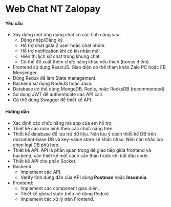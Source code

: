 # Web Chat NT Zalopay


#### Yêu cầu

- Xây dựng một ứng dụng chat có các tính năng sau:
    - Đăng nhập/Đăng ký.
    - Hỗ trợ chat giữa 2 user hoặc chat nhóm.
    - Hỗ trợ notification khi có tin nhắn mới.
    - Hiển thị lịch sử chat trong khung chat.
    - Có thể đề xuất thêm chức năng khác nếu thích (bonus điểm).
- Frontend sử dụng ReactJS. Giao diện có thể tham khảo Zalo PC hoặc FB Messenger.
- Dùng Redux để làm State management.
- Backend sử dụng NodeJS hoặc Java.
- Database có thể dùng MongoDB, Redis, hoặc RocksDB (recommended).
- Sử dụng JWT để authenticate các API call.
- Có thể dùng Swagger để thiết kế API.

#### Hướng dẫn

- Xác định các chức năng mà app của em hỗ trợ.
- Thiết kế các màn hình theo các chức năng trên.
- Thiết kế database để lưu trữ dữ liệu. Nên lưu ý cách thiết kế DB trên document-base DB và key-value store sẽ khác nhau. Nên cân nhắc lựa chọn loại DB phù hợp.
- Thiết kế API. API là phần quan trọng để giao tiếp giữa frontend và backend, cần thiết kế một cách cẩn thận trước khi bắt đầu code.
- Thiết kế API cho phần Socket.
- Backend:
    - Implement các API.
    - Verify tính đúng đắn của API dùng **Postman** hoặc **Insomnia**.
- Frontend:
    - Implement các component giao diện.
    - Thiết kế global state (nếu có dùng Redux)
    - Implement các xử lý trên Frontend.

